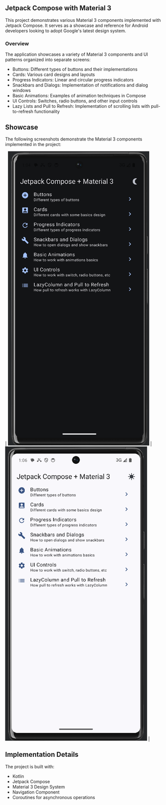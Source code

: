 ## Jetpack Compose with Material 3
This project demonstrates various Material 3 components implemented with Jetpack Compose. It serves as a showcase and reference for Android developers looking to adopt Google's latest design system.  

### Overview

The application showcases a variety of Material 3 components and UI patterns organized into separate screens:  

* Buttons: Different types of buttons and their implementations
* Cards: Various card designs and layouts
* Progress Indicators: Linear and circular progress indicators
* Snackbars and Dialogs: Implementation of notifications and dialog windows
* Basic Animations: Examples of animation techniques in Compose
* UI Controls: Switches, radio buttons, and other input controls
* Lazy Lists and Pull to Refresh: Implementation of scrolling lists with pull-to-refresh functionality

## Showcase
The following screenshots demonstrate the Material 3 components implemented in the project:

| ![Jetpack Compose + Material3 Dark Theme](screenshots/jetpack+material3_dark.png) | ![Jetpack Compose + Material3 Light Theme](screenshots/jetpack+material3_ligth.png) |

## Implementation Details
The project is built with:  
* Kotlin
* Jetpack Compose
* Material 3 Design System
* Navigation Component
* Coroutines for asynchronous operations
